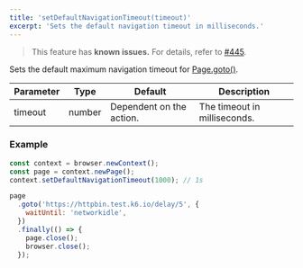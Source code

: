 ```yaml
---
title: 'setDefaultNavigationTimeout(timeout)'
excerpt: 'Sets the default navigation timeout in milliseconds.'
---
```


<Blockquote mod="attention">

This feature has **known issues.** For details, refer to
[#445](https://github.com/grafana/xk6-browser/issues/445).

</Blockquote>

Sets the default maximum navigation timeout for [Page.goto()](https://playwright.dev/docs/api/class-page#page-goto).

| Parameter | Type   | Default                  | Description                  |
|-----------|--------|--------------------------|------------------------------|
| timeout   | number | Dependent on the action. | The timeout in milliseconds. |


### Example

<CodeGroup labels={[]}>

<!-- eslint-skip -->

```javascript
const context = browser.newContext();
const page = context.newPage();
context.setDefaultNavigationTimeout(1000); // 1s

page
  .goto('https://httpbin.test.k6.io/delay/5', {
    waitUntil: 'networkidle',
  })
  .finally(() => {
    page.close();
    browser.close();
  });
```

</CodeGroup>
